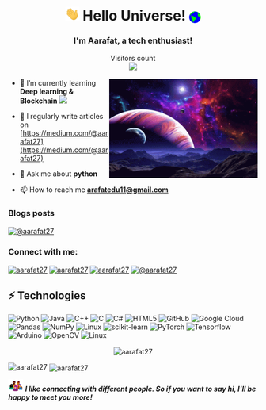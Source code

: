 <h1 align="center" >
  <img src="https://github.com/aarafat27/aarafat27/blob/main/Assets/Hi.gif" width="29px"> Hello Universe!&nbsp;<img src="https://github.com/aarafat27/aarafat27/blob/main/Assets/Earth.gif" width="24px" align="center">
</h1>


<h3 align="center">I'm Aarafat, a tech enthusiast!</h3>

<p align="center"> 
   Visitors count <br>
  <img src="https://profile-counter.glitch.me/aarafat27/count.svg" />
</p>

<!-- <p align="left"> <a href="https://github.com/ryo-ma/github-profile-trophy"><img src="https://github-profile-trophy.vercel.app/?username=aarafat27" alt="aarafat27" /></a> </p> -->


<img align="right" height="200px" width="300px" alt="GIF" src="https://github.com/aarafat27/aarafat27/blob/main/Assets/space.gif" />

- 🌱 I’m currently learning **Deep learning & Blockchain** <img src="https://media.giphy.com/media/WUlplcMpOCEmTGBtBW/giphy.gif" width="30">

- 📝 I regularly write articles on [https://medium.com/@aarafat27](https://medium.com/@aarafat27)

- 💬 Ask me about **python**

- 📫 How to reach me **arafatedu11@gmail.com**

### Blogs posts
<!-- BLOG-POST-LIST:START -->
<a href="https://medium.com/@aarafat27" target="blank"><img align="center" src="https://raw.githubusercontent.com/rahuldkjain/github-profile-readme-generator/master/src/images/icons/Social/medium.svg" alt="@aarafat27" height="30" width="40" /></a>
<!-- BLOG-POST-LIST:END -->

<h3 align="left">Connect with me:</h3>
<p align="left">
<a href="https://twitter.com/aarafat27" target="blank"><img align="center" src="https://raw.githubusercontent.com/rahuldkjain/github-profile-readme-generator/master/src/images/icons/Social/twitter.svg" alt="aarafat27" height="30" width="40" /></a>
<a href="https://linkedin.com/in/aarafat27" target="blank"><img align="center" src="https://raw.githubusercontent.com/rahuldkjain/github-profile-readme-generator/master/src/images/icons/Social/linked-in-alt.svg" alt="aarafat27" height="30" width="40" /></a>
<a href="https://fb.com/aarafat27" target="blank"><img align="center" src="https://raw.githubusercontent.com/rahuldkjain/github-profile-readme-generator/master/src/images/icons/Social/facebook.svg" alt="aarafat27" height="30" width="40" /></a>
<a href="https://medium.com/@aarafat27" target="blank"><img align="center" src="https://raw.githubusercontent.com/rahuldkjain/github-profile-readme-generator/master/src/images/icons/Social/medium.svg" alt="@aarafat27" height="30" width="40" /></a>
</p>


<!-- <h3 align="left">Languages and Tools:</h3>
  href="https://pytorch.org/" target="_blank" rel="noreferrer"> <img src="https://www.vectorlogo.zone/logos/pytorch/pytorch-icon.svg" alt="pytorch" width="40" height="40"/> </a> <a href="https://scikit-learn.org/" target="_blank" rel="noreferrer"> <img src="https://upload.wikimedia.org/wikipedia/commons/0/05/Scikit_learn_logo_small.svg" alt="scikit_learn" width="40" height="40"/> </a> <a href="https://seaborn.pydata.org/" target="_blank" rel="noreferrer"> <img src="https://seaborn.pydata.org/_images/logo-mark-lightbg.svg" alt="seaborn" width="40" height="40"/> </a> <a href="https://www.tensorflow.org" target="_blank" rel="noreferrer"> <img src="https://www.vectorlogo.zone/logos/tensorflow/tensorflow-icon.svg" alt="tensorflow" width="40" height="40"/> </a> </p> -->
## ⚡ Technologies

![Python](https://img.shields.io/badge/-Python-black?style=flat-square&logo=Python)
![Java](https://img.shields.io/badge/-java-E34A86?style=flat-square&logo=java)
![C++](https://img.shields.io/badge/-C++-00599C?style=flat-square&logo=c)
![C](https://img.shields.io/badge/-c-black?style=flat-square&logo=c)
![C#](https://img.shields.io/badge/-c%20sharp-black?style=flat-square&logo=csharp)
![HTML5](https://img.shields.io/badge/-HTML5-E34F26?style=flat-square&logo=html5&logoColor=white)
![GitHub](https://img.shields.io/badge/-GitHub-181717?style=flat-square&logo=github)
![Google Cloud](https://img.shields.io/badge/Google%20Cloud-black?style=flat-square&logo=google-cloud)
![Pandas](https://img.shields.io/badge/-Pandas-orange?style=flat-square&logo=pandas)
![NumPy](https://img.shields.io/badge/-NumPy-greem?style=flat-square&logo=numpy)
![Linux](https://seaborn.pydata.org/_images/logo-mark-lightbg.svg)
![scikit-learn](https://img.shields.io/badge/-Scikit_Learn-black?style=flat-square&logo=scikitlearn)
![PyTorch](https://img.shields.io/badge/-PyTorch-black?style=flat-square&logo=pytorch)
![Tensorflow](https://img.shields.io/badge/-Tensorflow-black?style=flat-square&logo=tensorflow)
![Arduino](https://img.shields.io/badge/-Arduino-black?style=flat-square&logo=arduino)
![OpenCV](https://img.shields.io/badge/-OpenCV-black?style=flat-square&logo=opencv)
![Linux](https://img.shields.io/badge/-Linux-black?style=flat-square&logo=linux)

<p align="center"><img align="center" src="https://github-readme-streak-stats.herokuapp.com/?user=aarafat27&" alt="aarafat27" /></p>
<p><img align="left" src="https://github-readme-stats.vercel.app/api/top-langs?username=aarafat27&show_icons=true&locale=en&layout=compact" alt="aarafat27" /></p>

<p>&nbsp;<img align="center" src="https://github-readme-stats.vercel.app/api?username=aarafat27&show_icons=true&locale=en" alt="aarafat27" /></p>




<p>
<img src="https://github.com/aarafat27/aarafat27/blob/main/Assets/people.gif" width="30"> <em> <b>I like connecting with different people. So if you want to say hi, I'll be happy to meet you more!</b></em>
</p>

